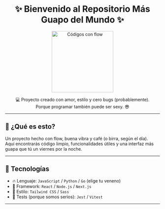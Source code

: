 <h1 align="center">✨ Bienvenido al Repositorio Más Guapo del Mundo ✨</h1>

<p align="center">
  <img src="https://media.giphy.com/media/l41lVsYDBC0UVQJCE/giphy.gif" width="200" alt="Códigos con flow" />
</p>

<p align="center">
  💻 Proyecto creado con amor, estilo y cero bugs (probablemente).<br/>
  Porque programar también puede ser sexy. 😎
</p>

---

## 🌟 ¿Qué es esto?

Un proyecto hecho con flow, buena vibra y café (o birra, según el día).  
Aquí encontrarás código limpio, funcionalidades útiles y una interfaz más guapa que tú un viernes por la noche.

---

## 🚀 Tecnologías

- 🔥 Lenguaje: `JavaScript` / `Python` / `Go` (elige tu veneno)
- 🧩 Framework: `React` / `Node.js` / `Next.js`
- 🎨 Estilo: `Tailwind CSS` / `Sass`
- 🧪 Tests (porque somos serios): `Jest` / `Vitest`

---
